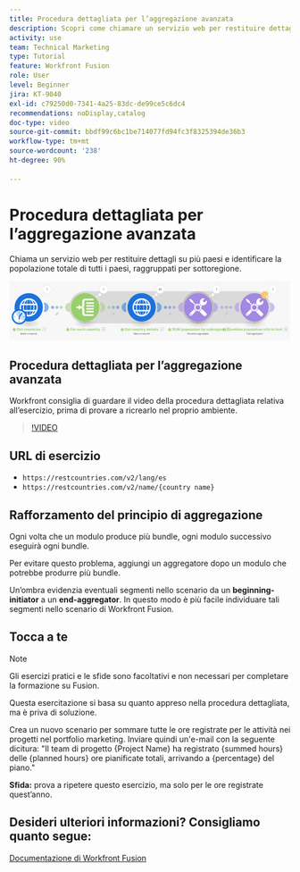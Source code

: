 ```yaml
---
title: Procedura dettagliata per l’aggregazione avanzata
description: Scopri come chiamare un servizio web per restituire dettagli su più paesi e identificare la popolazione, raggruppata per sottoregione, il tutto in [!DNL Adobe Workfront Fusion].
activity: use
team: Technical Marketing
type: Tutorial
feature: Workfront Fusion
role: User
level: Beginner
jira: KT-9040
exl-id: c79250d0-7341-4a25-83dc-de99ce5c6dc4
recommendations: noDisplay,catalog
doc-type: video
source-git-commit: bbdf99c6bc1be714077fd94fc3f8325394de36b3
workflow-type: tm+mt
source-wordcount: '238'
ht-degree: 90%

---
```


# Procedura dettagliata per l’aggregazione avanzata

Chiama un servizio web per restituire dettagli su più paesi e identificare la popolazione totale di tutti i paesi, raggruppati per sottoregione.

![Immagine dello scenario Fusion](assets/iteration-and-aggregation-3.png)

## Procedura dettagliata per l’aggregazione avanzata

Workfront consiglia di guardare il video della procedura dettagliata relativa all’esercizio, prima di provare a ricrearlo nel proprio ambiente.

>[!VIDEO](https://video.tv.adobe.com/v/335281/?quality=12&learn=on&enablevpops=1)

## URL di esercizio

* `https://restcountries.com/v2/lang/es`
* `https://restcountries.com/v2/name/{country name}`



## Rafforzamento del principio di aggregazione

Ogni volta che un modulo produce più bundle, ogni modulo successivo eseguirà ogni bundle.

Per evitare questo problema, aggiungi un aggregatore dopo un modulo che potrebbe produrre più bundle.

Un’ombra evidenzia eventuali segmenti nello scenario da un **beginning-initiator** a un **end-aggregator**. In questo modo è più facile individuare tali segmenti nello scenario di Workfront Fusion.

## Tocca a te

>[!NOTE]
>
>Gli esercizi pratici e le sfide sono facoltativi e non necessari per completare la formazione su Fusion.

Questa esercitazione si basa su quanto appreso nella procedura dettagliata, ma è priva di soluzione.

Crea un nuovo scenario per sommare tutte le ore registrate per le attività nei progetti nel portfolio marketing. Inviare quindi un&#39;e-mail con la seguente dicitura: &quot;Il team di progetto {Project Name} ha registrato {summed hours} delle {planned hours} ore pianificate totali, arrivando a {percentage} del piano.&quot;

**Sfida:** prova a ripetere questo esercizio, ma solo per le ore registrate quest’anno.

## Desideri ulteriori informazioni? Consigliamo quanto segue:

[Documentazione di Workfront Fusion](https://experienceleague.adobe.com/it/docs/workfront-fusion/using/get-started-with-fusion/understand-workfront-fusion/workfront-fusion-overview)
